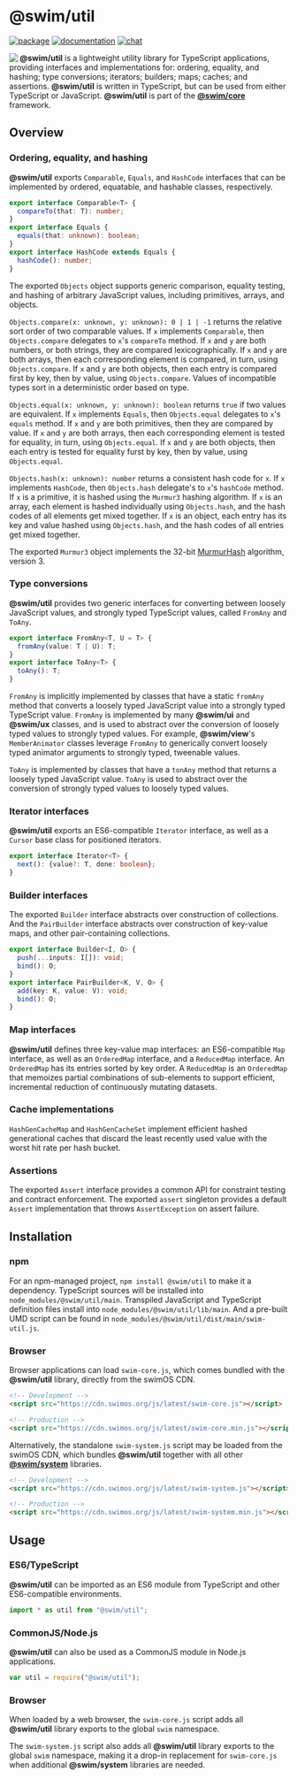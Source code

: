 # @swim/util

[![package](https://img.shields.io/npm/v/@swim/util.svg)](https://www.npmjs.com/package/@swim/util)
[![documentation](https://img.shields.io/badge/doc-TypeDoc-blue.svg)](https://docs.swimos.org/js/latest/modules/_swim_util.html)
[![chat](https://img.shields.io/badge/chat-Gitter-green.svg)](https://gitter.im/swimos/community)

<a href="https://www.swimos.org"><img src="https://docs.swimos.org/readme/marlin-blue.svg" align="left"></a>

**@swim/util** is a lightweight utility library for TypeScript applications,
providing interfaces and implementations for: ordering, equality, and hashing;
type conversions; iterators; builders; maps; caches; and assertions.
**@swim/util** is written in TypeScript, but can be used from either TypeScript
or JavaScript.  **@swim/util** is part of the
[**@swim/core**](https://github.com/swimos/swim/tree/master/swim-system-js/swim-core-js/@swim/core) framework.

## Overview

### Ordering, equality, and hashing

**@swim/util** exports `Comparable`, `Equals`, and `HashCode` interfaces that can
be implemented by ordered, equatable, and hashable classes, respectively.

```typescript
export interface Comparable<T> {
  compareTo(that: T): number;
}
export interface Equals {
  equals(that: unknown): boolean;
}
export interface HashCode extends Equals {
  hashCode(): number;
}
```

The exported `Objects` object supports generic comparison, equality testing,
and hashing of arbitrary JavaScript values, including primitives, arrays, and
objects.

`Objects.compare(x: unknown, y: unknown): 0 | 1 | -1` returns the relative
sort order of two comparable values.  If `x` implements `Comparable`, then
`Objects.compare` delegates to `x`'s `compareTo` method.  If `x` and `y` are
both numbers, or both strings, they are compared lexicographically.  If `x`
and `y` are both arrays, then each corresponding element is compared, in turn,
using `Objects.compare`.  If `x` and `y` are both objects, then each entry is
compared first by key, then by value, using `Objects.compare`.  Values of
incompatible types sort in a deterministic order based on type.

`Objects.equal(x: unknown, y: unknown): boolean` returns `true` if two values
are equivalent.  If `x` implements `Equals`, then `Objects.equal` delegates to
`x`'s `equals` method. If `x` and `y` are both primitives, then they are
compared by value.  If `x` and `y` are both arrays, then each corresponding
element is tested for equality, in turn, using `Objects.equal`.  If `x` and `y`
are both objects, then each entry is tested for equality furst by key, then by
value, using `Objects.equal`.

`Objects.hash(x: unknown): number` returns a consistent hash code for `x`.
If `x` implements `HashCode`, then `Objects.hash` delegate's to `x`'s
`hashCode` method.  If `x` is a primitive, it is hashed using the `Murmur3`
hashing algorithm.  If `x` is an array, each element is hashed individually
using `Objects.hash`, and the hash codes of all elements get mixed together.
If `x` is an object, each entry has its key and value hashed using
`Objects.hash`, and the hash codes of all entries get mixed together.

The exported `Murmur3` object implements the 32-bit
[MurmurHash](https://en.wikipedia.org/wiki/MurmurHash) algorithm, version 3.

### Type conversions

**@swim/util** provides two generic interfaces for converting between loosely
JavaScript values, and strongly typed TypeScript values, called `FromAny` and
`ToAny`.

```typescript
export interface FromAny<T, U = T> {
  fromAny(value: T | U): T;
}
export interface ToAny<T> {
  toAny(): T;
}
```

`FromAny` is implicitly implemented by classes that have a static `fromAny`
method that converts a loosely typed JavaScript value into a strongly typed
TypeScript value.  `FromAny` is implemented by many **@swim/ui** and
**@swim/ux** classes, and is used to abstract over the conversion of loosely
typed values to strongly typed values.  For example, **@swim/view**'s
`MemberAnimator` classes leverage `FromAny` to generically convert loosely
typed animator arguments to strongly typed, tweenable values.

`ToAny` is implemented by classes that have a `tonAny` method that returns a
loosely typed JavaScript value.  `ToAny` is used to abstract over the
conversion of strongly typed values to loosely typed values.

### Iterator interfaces

**@swim/util** exports an ES6-compatible `Iterator` interface, as well as a
`Cursor` base class for positioned iterators.

```typescript
export interface Iterator<T> {
  next(): {value?: T, done: boolean};
}
```

### Builder interfaces

The exported `Builder` interface abstracts over construction of collections.
And the `PairBuilder` interface abstracts over construction of key-value maps,
and other pair-containing collections.

```typescript
export interface Builder<I, O> {
  push(...inputs: I[]): void;
  bind(): O;
}
export interface PairBuilder<K, V, O> {
  add(key: K, value: V): void;
  bind(): O;
}
```

### Map interfaces

**@swim/util** defines three key-value map interfaces: an ES6-compatible `Map`
interface, as well as an `OrderedMap` interface, and a `ReducedMap` interface.
An `OrderedMap` has its entries sorted by key order.  A `ReducedMap` is an
`OrderedMap` that memoizes partial combinations of sub-elements to support
efficient, incremental reduction of continuously mutating datasets.

### Cache implementations

`HashGenCacheMap` and `HashGenCacheSet` implement efficient hashed generational
caches that discard the least recently used value with the worst hit rate per
hash bucket.

### Assertions

The exported `Assert` interface provides a common API for constraint testing
and contract enforcement.  The exported `assert` singleton provides a default
`Assert` implementation that throws `AssertException` on assert failure.

## Installation

### npm

For an npm-managed project, `npm install @swim/util` to make it a dependency.
TypeScript sources will be installed into `node_modules/@swim/util/main`.
Transpiled JavaScript and TypeScript definition files install into
`node_modules/@swim/util/lib/main`.  And a pre-built UMD script can
be found in `node_modules/@swim/util/dist/main/swim-util.js`.

### Browser

Browser applications can load `swim-core.js`, which comes bundled with the
**@swim/util** library, directly from the swimOS CDN.

```html
<!-- Development -->
<script src="https://cdn.swimos.org/js/latest/swim-core.js"></script>

<!-- Production -->
<script src="https://cdn.swimos.org/js/latest/swim-core.min.js"></script>
```

Alternatively, the standalone `swim-system.js` script may be loaded
from the swimOS CDN, which bundles **@swim/util** together with all other
[**@swim/system**](https://github.com/swimos/swim/tree/master/swim-system-js/@swim/system)
libraries.

```html
<!-- Development -->
<script src="https://cdn.swimos.org/js/latest/swim-system.js"></script>

<!-- Production -->
<script src="https://cdn.swimos.org/js/latest/swim-system.min.js"></script>
```

## Usage

### ES6/TypeScript

**@swim/util** can be imported as an ES6 module from TypeScript and other
ES6-compatible environments.

```typescript
import * as util from "@swim/util";
```

### CommonJS/Node.js

**@swim/util** can also be used as a CommonJS module in Node.js applications.

```javascript
var util = require("@swim/util");
```

### Browser

When loaded by a web browser, the `swim-core.js` script adds all
**@swim/util** library exports to the global `swim` namespace.

The `swim-system.js` script also adds all **@swim/util** library exports
to the global `swim` namespace, making it a drop-in replacement for
`swim-core.js` when additional **@swim/system** libraries are needed.
